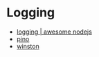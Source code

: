 # Logging

- [logging | awesome nodejs](https://github.com/sindresorhus/awesome-nodejs#logging)
- [pino](http://getpino.io/#/)
- [winston](https://github.com/winstonjs/winston)